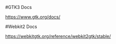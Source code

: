 #GTK3 Docs

https://www.gtk.org/docs/

#Webkit2 Docs

https://webkitgtk.org/reference/webkit2gtk/stable/
